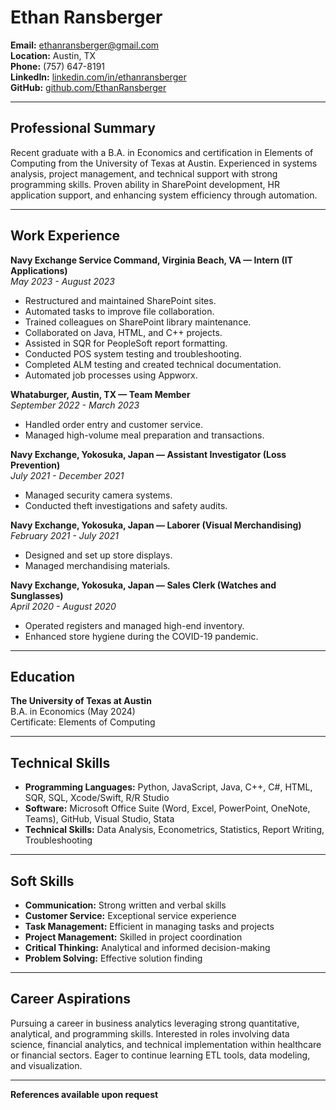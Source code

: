 # Ethan Ransberger

**Email:** ethanransberger@gmail.com  
**Location:** Austin, TX  
**Phone:** (757) 647-8191  
**LinkedIn:** [linkedin.com/in/ethanransberger](https://linkedin.com/in/ethanransberger)  
**GitHub:** [github.com/EthanRansberger](https://github.com/EthanRansberger)

---

## **Professional Summary**

Recent graduate with a B.A. in Economics and certification in Elements of Computing from the University of Texas at Austin. Experienced in systems analysis, project management, and technical support with strong programming skills. Proven ability in SharePoint development, HR application support, and enhancing system efficiency through automation.

---

## **Work Experience**

**Navy Exchange Service Command, Virginia Beach, VA — Intern (IT Applications)**  
*May 2023 - August 2023*

- Restructured and maintained SharePoint sites.
- Automated tasks to improve file collaboration.
- Trained colleagues on SharePoint library maintenance.
- Collaborated on Java, HTML, and C++ projects.
- Assisted in SQR for PeopleSoft report formatting.
- Conducted POS system testing and troubleshooting.
- Completed ALM testing and created technical documentation.
- Automated job processes using Appworx.

**Whataburger, Austin, TX — Team Member**  
*September 2022 - March 2023*

- Handled order entry and customer service.
- Managed high-volume meal preparation and transactions.

**Navy Exchange, Yokosuka, Japan — Assistant Investigator (Loss Prevention)**  
*July 2021 - December 2021*

- Managed security camera systems.
- Conducted theft investigations and safety audits.

**Navy Exchange, Yokosuka, Japan — Laborer (Visual Merchandising)**  
*February 2021 - July 2021*

- Designed and set up store displays.
- Managed merchandising materials.

**Navy Exchange, Yokosuka, Japan — Sales Clerk (Watches and Sunglasses)**  
*April 2020 - August 2020*

- Operated registers and managed high-end inventory.
- Enhanced store hygiene during the COVID-19 pandemic.

---

## **Education**

**The University of Texas at Austin**  
B.A. in Economics (May 2024)  
Certificate: Elements of Computing

---

## **Technical Skills**

- **Programming Languages:** Python, JavaScript, Java, C++, C#, HTML, SQR, SQL, Xcode/Swift, R/R Studio
- **Software:** Microsoft Office Suite (Word, Excel, PowerPoint, OneNote, Teams), GitHub, Visual Studio, Stata
- **Technical Skills:** Data Analysis, Econometrics, Statistics, Report Writing, Troubleshooting

---

## **Soft Skills**

- **Communication:** Strong written and verbal skills
- **Customer Service:** Exceptional service experience
- **Task Management:** Efficient in managing tasks and projects
- **Project Management:** Skilled in project coordination
- **Critical Thinking:** Analytical and informed decision-making
- **Problem Solving:** Effective solution finding

---

## **Career Aspirations**

Pursuing a career in business analytics leveraging strong quantitative, analytical, and programming skills. Interested in roles involving data science, financial analytics, and technical implementation within healthcare or financial sectors. Eager to continue learning ETL tools, data modeling, and visualization.

---

**References available upon request**